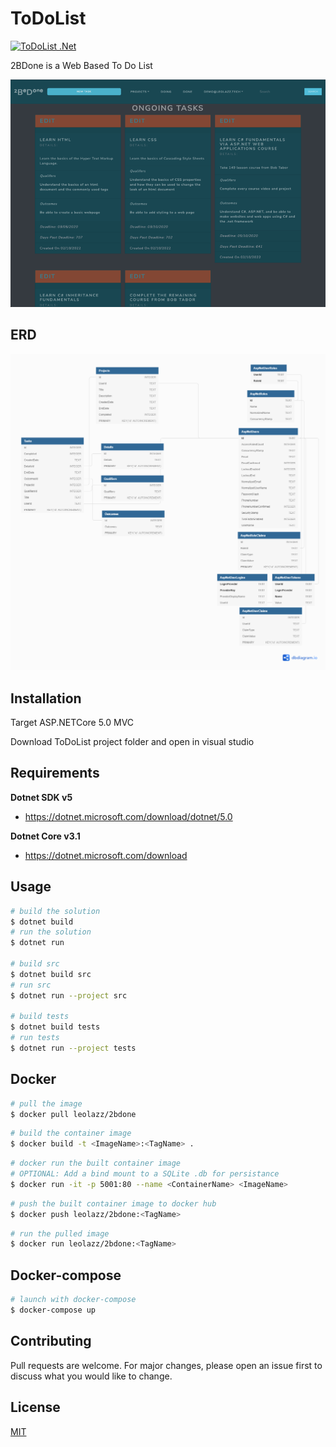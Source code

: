# ToDoList

[![ToDoList .Net](https://github.com/leolazz/ToDoList/actions/workflows/Integrate.yml/badge.svg)](https://github.com/leolazz/ToDoList/actions/workflows/Integrate.yml)

2BDone is a Web Based To Do List


![screenshot](/2bedone.png)

## ERD

![diagram](assets/Database-Diagram.png)

## Installation
Target ASP.NETCore 5.0 MVC

Download ToDoList project folder and open in visual studio

## Requirements

**Dotnet SDK v5**
- https://dotnet.microsoft.com/download/dotnet/5.0

**Dotnet Core v3.1**
- https://dotnet.microsoft.com/download

## Usage

```bash
# build the solution
$ dotnet build
# run the solution
$ dotnet run

# build src
$ dotnet build src
# run src
$ dotnet run --project src

# build tests
$ dotnet build tests
# run tests
$ dotnet run --project tests
```

## Docker

```bash
# pull the image
$ docker pull leolazz/2bdone
```

```bash
# build the container image
$ docker build -t <ImageName>:<TagName> .
```

```bash
# docker run the built container image
# OPTIONAL: Add a bind mount to a SQLite .db for persistance
$ docker run -it -p 5001:80 --name <ContainerName> <ImageName>
```

```bash
# push the built container image to docker hub
$ docker push leolazz/2bdone:<TagName>
```

```bash
# run the pulled image
$ docker run leolazz/2bdone:<TagName>
```

## Docker-compose

```bash
# launch with docker-compose
$ docker-compose up
```

## Contributing
Pull requests are welcome. For major changes, please open an issue first to discuss what you would like to change.


## License
[MIT](https://choosealicense.com/licenses/mit/)
